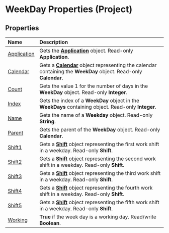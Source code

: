
# WeekDay Properties (Project)

## Properties



|**Name**|**Description**|
|:-----|:-----|
|[Application](dce0b788-56a2-f96e-7e13-cc53a9854778.md)|Gets the  **[Application](8eb91712-7784-a102-38c0-19bb056c27e9.md)** object. Read-only **Application**.|
|[Calendar](2b61e964-9fba-c849-c5aa-dc25d535536a.md)|Gets a  **[Calendar](2d3b0f05-4762-0058-15d4-47e1d2b9d9a9.md)** object representing the calendar containing the **WeekDay** object. Read-only **Calendar**.|
|[Count](91828803-9d2f-a7ea-f917-f1e26147f177.md)|Gets the value 1 for the number of days in the  **WeekDay** object. Read-only **Integer**.|
|[Index](6af52995-fcd3-cb06-b7c5-3100eeee2e73.md)|Gets the index of a  **WeekDay** object in the **WeekDays** containing object. Read-only **Integer**.|
|[Name](f6a04bce-54b4-3d6d-3e11-b1c58b9bef44.md)|Gets the name of a  **Weekday** object. Read-only **String**.|
|[Parent](650b47c2-beb0-ac6d-3cb8-650f1b285bb3.md)|Gets the parent of the  **WeekDay** object. Read-only **Calendar**.|
|[Shift1](17d873bf-7336-097f-cd72-ce691c549424.md)|Gets a  **[Shift](bf224646-d1c6-bc4a-1cce-a08b2f4e417d.md)** object representing the first work shift in a weekday. Read-only **Shift**.|
|[Shift2](cc686169-6b7d-099a-6602-9381418fa0de.md)|Gets a  **[Shift](bf224646-d1c6-bc4a-1cce-a08b2f4e417d.md)** object representing the second work shift in a weekday. Read-only **Shift**.|
|[Shift3](c09fde08-3f8d-71e8-5c5d-f0ebbb0069ce.md)|Gets a  **[Shift](bf224646-d1c6-bc4a-1cce-a08b2f4e417d.md)** object representing the third work shift in a weekday. Read-only **Shift**.|
|[Shift4](60b7fc25-b96d-6d85-672d-a5b6b6def322.md)|Gets a  **[Shift](bf224646-d1c6-bc4a-1cce-a08b2f4e417d.md)** object representing the fourth work shift in a weekday. Read-only **Shift**.|
|[Shift5](1bfee704-e2cd-8fdd-23a4-a182c853dca3.md)|Gets a  **[Shift](bf224646-d1c6-bc4a-1cce-a08b2f4e417d.md)** object representing the fifth work shift in a weekday. Read-only **Shift**.|
|[Working](c8620df0-f91a-eb39-86dd-523bd338d825.md)|**True** if the week day is a working day. Read/write **Boolean**.|
